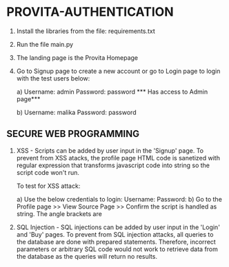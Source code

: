 <h1>PROVITA-AUTHENTICATION </h1>

1) Install the libraries from the file: requirements.txt
2) Run the file main.py
3) The landing page is the Provita Homepage
4) Go to Signup page to create a new account or go to Login page to login with the test users below:
    
    a) Username: admin
    Password: password
    *** Has access to Admin page***
    
    b) Username: malika
    Password: password
    
<h2>SECURE WEB PROGRAMMING </h2>

1) XSS - Scripts can be added by user input in the 'Signup' page. 
To prevent from XSS atacks, the profile page HTML code is sanetized with regular expression
that transforms javascript code into string so the script code won't run.
    
    To test for XSS attack:
    
    a) Use the below credentials to login:
    Username: <script>alert(‘XSS’)</script>
    Password: <script>alert(‘XSS’)</script>
    b) Go to the Profile page >> View Source Page >> Confirm the script is handled as string. The angle brackets are 

2) SQL Injection - SQL injections can be added by user input in the 'Login' and 'Buy' pages. 
To prevent from SQL injection attacks, all queries to the database are done with prepared statements. 
Therefore, incorrect parameters or arbitrary SQL code would not work to retrieve data from the database as the queries will return no results.
